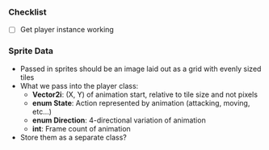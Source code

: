 ### Checklist

- [ ] Get player instance working

### Sprite Data

- Passed in sprites should be an image laid out as a grid with evenly sized tiles
- What we pass into the player class:
    - **Vector2i**: (X, Y) of animation start, relative to tile size and not pixels
    - **enum State**: Action represented by animation (attacking, moving, etc...)
    - **enum Direction**: 4-directional variation of animation
    - **int**: Frame count of animation
- Store them as a separate class?

